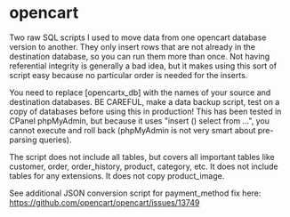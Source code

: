 # opencart

Two raw SQL scripts I used to move data from one opencart database version to another. They only insert rows that are not already in the destination database, so you can run them more than once. Not having referential integrity is generally a bad idea, but it makes using this sort of script easy because no particular order is needed for the inserts.

You need to replace [opencartx_db] with the names of your source and destination databases. BE CAREFUL, make a data backup script, test on a copy of databases before using this in production! This has been tested in CPanel phpMyAdmin, but because it uses "insert () select from ...", you cannot execute and roll back (phpMyAdmin is not very smart about pre-parsing queries).

The script does not include all tables, but covers all important tables like customer, order, order_history, product, category, etc. It does not include tables for any extensions. It does not copy product_image.

See additional JSON conversion script for payment_method fix here: https://github.com/opencart/opencart/issues/13749
